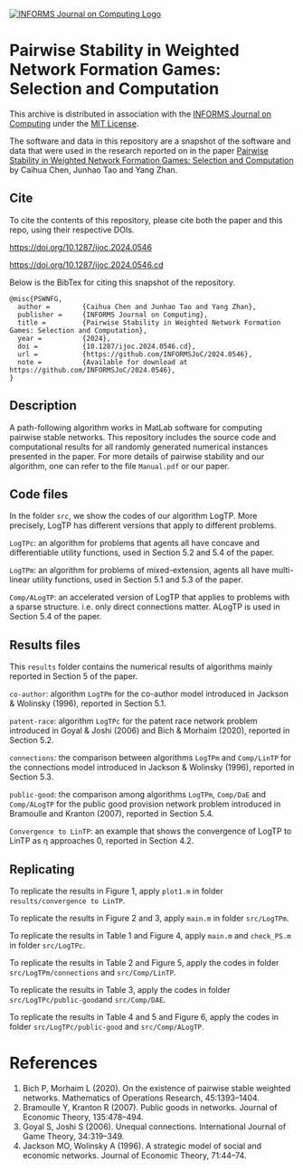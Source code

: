 [![INFORMS Journal on Computing Logo](https://INFORMSJoC.github.io/logos/INFORMS_Journal_on_Computing_Header.jpg)](https://pubsonline.informs.org/journal/ijoc)

# Pairwise Stability in Weighted Network Formation Games: Selection and Computation

This archive is distributed in association with the [INFORMS Journal on
Computing](https://pubsonline.informs.org/journal/ijoc) under the [MIT License](LICENSE).

The software and data in this repository are a snapshot of the software and data
that were used in the research reported on in the paper 
[Pairwise Stability in Weighted Network Formation Games: Selection and Computation](https://doi.org/10.1287/ijoc.2024.0546) by Caihua Chen, Junhao Tao and Yang Zhan. 

## Cite

To cite the contents of this repository, please cite both the paper and this repo, using their respective DOIs.

https://doi.org/10.1287/ijoc.2024.0546

https://doi.org/10.1287/ijoc.2024.0546.cd

Below is the BibTex for citing this snapshot of the repository.

```
@misc{PSWNFG,
  author =        {Caihua Chen and Junhao Tao and Yang Zhan},
  publisher =     {INFORMS Journal on Computing},
  title =         {Pairwise Stability in Weighted Network Formation Games: Selection and Computation},
  year =          {2024},
  doi =           {10.1287/ijoc.2024.0546.cd},
  url =           {https://github.com/INFORMSJoC/2024.0546},
  note =          {Available for download at https://github.com/INFORMSJoC/2024.0546},
}  
```

## Description

A path-following algorithm works in MatLab software for computing pairwise stable networks. This repository includes the source code and computational results for all randomly generated numerical instances presented in the paper. For more details of pairwise stability and our algorithm, one can refer to the file `Manual.pdf` or our paper.

## Code files
In the folder `src`, we show the codes of our algorithm LogTP. More precisely, LogTP has different versions that apply to different problems.

`LogTPc`: an algorithm for problems that agents all have concave and differentiable utility functions, used in Section 5.2 and 5.4 of the paper.

`LogTPm`: an algorithm for problems of mixed-extension, agents all have multi-linear utility functions, used in Section 5.1 and 5.3 of the paper.

`Comp/ALogTP`: an accelerated version of LogTP that applies to problems with a sparse structure. i.e. only direct connections matter. ALogTP is used in Section 5.4 of the paper.

## Results files

This `results` folder contains the numerical results of algorithms mainly reported in Section 5 of the paper.

`co-author`: algorithm `LogTPm` for the co-author model introduced in Jackson & Wolinsky (1996), reported in Section 5.1.

`patent-race`: algorithm `LogTPc` for the patent race network problem introduced in Goyal & Joshi (2006) and Bich & Morhaim (2020), reported in Section 5.2.

`connections`: the comparison between algorithms `LogTPm` and `Comp/LinTP` for the connections model introduced in Jackson & Wolinsky (1996), reported in Section 5.3.

`public-good`: the comparison among algorithms `LogTPm`, `Comp/DaE` and `Comp/ALogTP` for the public good provision network problem introduced in Bramoulle and Kranton (2007), reported in Section 5.4.

`Convergence to LinTP`: an example that shows the convergence of LogTP to LinTP as η approaches 0, reported in Section 4.2.

## Replicating

To replicate the results in Figure 1, apply `plot1.m` in folder `results/convergence to LinTP`.

To replicate the results in Figure 2 and 3, apply `main.m` in folder `src/LogTPm`.

To replicate the results in Table 1 and Figure 4, apply `main.m` and `check_PS.m` in folder `src/LogTPc`.

To replicate the results in Table 2 and Figure 5, apply the codes in folder `src/LogTPm/connections` and `src/Comp/LinTP`.

To replicate the results in Table 3, apply the codes in folder `src/LogTPc/public-good`and `src/Comp/DAE`.

To replicate the results in Table 4 and 5 and Figure 6, apply the codes in folder `src/LogTPc/public-good` and `src/Comp/ALogTP`.

# References
1. Bich P, Morhaim L (2020). On the existence of pairwise stable weighted networks. Mathematics of Operations Research, 45:1393–1404.
2. Bramoulle Y, Kranton R (2007). Public goods in networks. Journal of Economic Theory, 135:478–494.
3. Goyal S, Joshi S (2006). Unequal connections. International Journal of Game Theory, 34:319–349.
4. Jackson MO, Wolinsky A (1996). A strategic model of social and economic networks. Journal of Economic Theory, 71:44–74.
